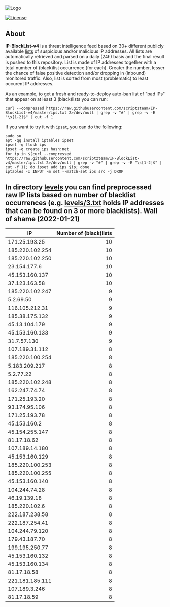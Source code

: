 ![Logo](https://i.imgur.com/PyKLAe7.png)

[![License](https://img.shields.io/badge/license-The_Unlicense-red.svg)](https://unlicense.org/)

About
----

**IP-BlockList-v4** is a threat intelligence feed based on 30+ different publicly available [lists](https://github.com/stamparm/maltrail) of suspicious and/or malicious IP addresses. All lists are automatically retrieved and parsed on a daily (24h) basis and the final result is pushed to this repository. List is made of IP addresses together with a total number of (black)list occurrence (for each). Greater the number, lesser the chance of false positive detection and/or dropping in (inbound) monitored traffic. Also, list is sorted from most (problematic) to least occurent IP addresses.

As an example, to get a fresh and ready-to-deploy auto-ban list of "bad IPs" that appear on at least 3 (black)lists you can run:

```
curl --compressed https://raw.githubusercontent.com/scriptzteam/IP-BlockList-v4/master/ips.txt 2>/dev/null | grep -v "#" | grep -v -E "\s[1-2]$" | cut -f 1
```

If you want to try it with `ipset`, you can do the following:

```
sudo su
apt -qq install iptables ipset
ipset -q flush ips
ipset -q create ips hash:net
for ip in $(curl --compressed https://raw.githubusercontent.com/scriptzteam/IP-BlockList-v4/master/ips.txt 2>/dev/null | grep -v "#" | grep -v -E "\s[1-2]$" | cut -f 1); do ipset add ips $ip; done
iptables -I INPUT -m set --match-set ips src -j DROP
```

In directory [levels](levels) you can find preprocessed raw IP lists based on number of blacklist occurrences (e.g. [levels/3.txt](levels/3.txt) holds IP addresses that can be found on 3 or more blacklists).
Wall of shame (2022-01-21)
----

|IP|Number of (black)lists|
|---|--:|
171.25.193.25|10
185.220.102.254|10
185.220.102.250|10
23.154.177.6|10
45.153.160.137|10
37.123.163.58|10
185.220.102.247|9
5.2.69.50|9
116.105.212.31|9
185.38.175.132|9
45.13.104.179|9
45.153.160.133|9
31.7.57.130|9
107.189.31.112|8
185.220.100.254|8
5.183.209.217|8
5.2.77.22|8
185.220.102.248|8
162.247.74.74|8
171.25.193.20|8
93.174.95.106|8
171.25.193.78|8
45.153.160.2|8
45.154.255.147|8
81.17.18.62|8
107.189.14.180|8
45.153.160.129|8
185.220.100.253|8
185.220.100.255|8
45.153.160.140|8
104.244.74.28|8
46.19.139.18|8
185.220.102.6|8
222.187.238.58|8
222.187.254.41|8
104.244.79.120|8
179.43.187.70|8
199.195.250.77|8
45.153.160.132|8
45.153.160.134|8
81.17.18.58|8
221.181.185.111|8
107.189.3.246|8
81.17.18.59|8
